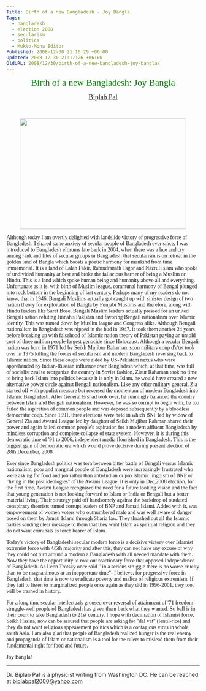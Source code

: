 ```yaml
---
Title: Birth of a new Bangladesh - Joy Bangla
Tags:
  - bangladesh
  - election 2008
  - secularism
  - politics
  - Mukto-Mona Editor
Published: 2008-12-30 21:16:29 +06:00
Updated: 2008-12-30 21:17:26 +06:00
OldURL: 2008/12/30/birth-of-a-new-bangladesh-joy-bangla/
---
```



<p align="center"><font size="5" color="#008000" face="Verdana">Birth of a new Bangladesh: Joy Bangla</font></p>
<p align="center"><font size="4" face="Verdana"><a href="https://gold.mukto-mona.com/Articles/biplab_pal/index.html">Biplab Pal</a></font></p>
<p align="center">&nbsp;</p>
<p align="center"><img width="434" src="https://www.huffingtonpost.com/huff-wires/20081229/as-bangladesh-election/images/d447a4e6-3f7f-4266-b098-7f69afdc45ac.jpg" height="289" /></p>
<font face="Verdana">Although today I am overtly delighted with landslide victory of progressive force of Bangladesh, I shared same anxiety of secular people of Bangladesh ever since, I was introduced to Bangladesh eforums late back in 2004, when there was a hue and cry among rank and files of secular groups in Bangladesh that secularism is on retreat in the golden land of Bangla which boosts a poetic harmony for mankind from time immemorial. It is a land of Lalan Fakir, Rabindranath Tagor and Nazrul Islam who spoke of undivided humanity at best and broke the fallacious barrier of being a Muslim or Hindu. This is a land which spoke human being and humanity above all and everything. Unfortunate as it is, with birth of Muslim league, communal harmony of Bengal plunged into rock bottom in the beginning of last century. Perhaps many of my readers do not know, that in 1946, Bengali Muslims actually got caught up with sinister design of two nation theory for exploitation of Bangla by Punjabi Muslims and therefore, along with Hindu leaders like Sarat Bose, Bengali Muslim leaders actually pressed for an united Bengali nation refuting Jinnah's Pakistan and favoring Bengali nationalism over Islamic identity. This was turned down by Muslim league and Congress alike. Although Bengali nationalism in Bangladesh was nipped in the bud in 1947, it took them another 24 years before breaking up with falsehood of Islamic nation theory of Pakistan paying an untold cost of three million people-largest genocide since Holocaust. Although a secular Bengali nation was born in 1971 led by Seikh Mujibur Rahaman, soon military coup d'e'tet took over in 1975 killing the forces of secularism and modern Bangladesh reversing back to Islamic nation. Since these coups were aided by US-Pakistani nexus who were apprehended by Indian-Russian influence over Bangladesh which, at that time, was full of socialist zeal to reorganize the country in Soviet fashion, Ziaur Rahaman took no time to bring back Islam into politics because it is only in Islam, he would have created a new alternative power circle against Bengali nationalism. Like any other military general, Zia started off with populist measure but reversed the momentum of modern Bangladesh into Islamic Bangladesh. After General Ershad took over, he cunningly balanced the country between Islam and Bengali nationalism. However, he was so corrupt to begin with, he too failed the aspiration of common people and was deposed subsequently by a bloodless democratic coup. Since 1991, three elections were held in which BNP led by widow of General Zia and Awami League led by daughter of Seikh Mujibar Rahman shared their power and again failed common people's aspiration for a modern affluent Bangladesh by mindless corruption and complete collapse of state system. However, it is during this democratic time of '91 to 2006, independent media flourished in Bangladesh. This is the biggest gain of democratic era which would prove decisive during present election of 28th December, 2008. </font>

<font face="Verdana">Ever since Bangladesh politics was torn between bitter battle of Bengali versus Islamic nationalism, poor and marginal people of Bangladesh were increasingly frustrated who were asking for food and job rather than anti-Indian or pro Islamic jingoism of BNP or "living in the past ideologies" of the Awami League. It is only in Dec,2008 election, for the first time, Awami League recognized the need for a future looking vision and the fact that young generation is not looking forward to Islam or India or Bengali but a better material living. Their strategy paid off handsomely against the backdrop of outdated conspiracy theorists turned corrupt leaders of BNP and Jamati Islami. Added with it, was empowerment of women voters who outnumbered male and was well aware of danger posed on them by Jamati Islami through Sharia law. They thrashed out all the Islamic parties sending clear message to them that they want Islam as spiritual religion and they do not want criminals as torch bearer of Islam. </font>

<font face="Verdana">Today's victory of Bangladeshi secular modern force is a decisive victory over Islamist extremist force with 4/5th majority and after this, they can not have any excuse of why they could not turn around a modern a Bangladesh with all needed mandate with them. Now they have the opportunity to root out reactionary force that opposed Independence of Bangladesh. As Leon Trotsky once said " in a serious struggle there is no worse cruelty than to be magnanimous at an inopportune time"- I believe, for progressive force in Bangladesh, that time is now to eradicate poverty and malice of religious extremism. If they fail to listen to marginalized people once again as they did in 1996-2001, they too, will be trashed in history. </font>

<font face="Verdana">For a long time secular intellectuals groused over reversal of attainment of '71 freedom struggle-well people of Bangladesh has given them back what they wanted. So ball is in their court to take Bangladesh to 21st century. I hope with decimation of Islamist force, Seikh Hasina, now can be assured that people are asking for "dal vat" (lentil-rice) and they do not want religious appeasement politics which is a contagious virus in whole south Asia. I am also glad that people of Bangladesh realized hunger is the real enemy and propaganda of Islam or nationalism is a tool for the rulers to mislead them from their fundamental right for food and future. </font>

<font face="Verdana">Joy Bangla! </font>

<hr />Dr. Biplab Pal is a physicist writing from Washington DC. He can be reached at <a href="mailto:biplabpal2000@yahoo.com">biplabpal2000@yahoo.com</a>
